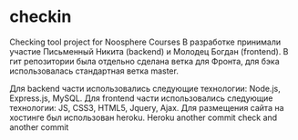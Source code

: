 # checkin
Checking tool project for Noosphere Courses
В разработке принимали участие Письменный Никита (backend) и Молодец Богдан (frontend).
В гит репозитории была отдельно сделана ветка для Фронта, для бэка использовалась стандартная ветка master.

Для backend части использовались следующие технологии: Node.js, Express.js, MySQL.
Для frontend части использовались следующие технологии: JS, CSS3, HTML5, Jquery, Ajax.
Для размещения сайта на хостинге был использован heroku.
Heroku another commit check
and another commit